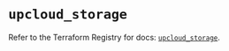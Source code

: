# `upcloud_storage`

Refer to the Terraform Registry for docs: [`upcloud_storage`](https://registry.terraform.io/providers/upcloudltd/upcloud/5.8.1/docs/resources/storage).
